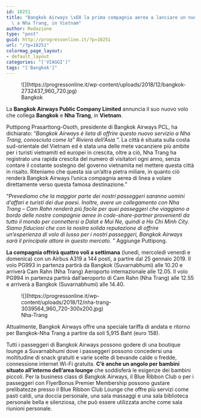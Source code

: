 ```yaml
---
id: 10251
title: "Bangkok Airways \xE8 la prima compagnia aerea a lanciare un nuovo volo non-stop\
  \ a Nha Trang, in Vietnam"
author: Redazione
type: "post"
guid: http://progressonline.it/?p=10251
url: "/?p=10251"
colormag_page_layout:
- default_layout
categories: "['VIAGGI']"
tags: "['Bangkok']"
---
```


<figure aria-describedby="caption-attachment-10254" class="wp-caption alignleft" id="attachment_10254" style="width: 484px">![](https://progressonline.it/wp-content/uploads/2018/12/bangkok-2732437_960_720.jpg)<figcaption class="wp-caption-text" id="caption-attachment-10254">Bangkok</figcaption></figure>

La **Bangkok Airways Public Company Limited** annuncia il suo nuovo volo che collega **Bangkok** e **Nha Trang**, in **Vietnam**.

Puttipong Prasarttong-Osoth, presidente di Bangkok Airways PCL, ha dichiarato: “*Bangkok Airways è lieta di offrire questo nuovo servizio a Nha Trang, conosciuta come la” Riviera dell’Asia* “. La città è situata sulla costa sud-orientale del Vietnam ed è stata una delle mete vacanziere più ambite per i turisti vietnamiti ed europei in crescita, oltre a ciò, Nha Trang ha registrato una rapida crescita del numero di visitatori ogni anno, senza contare il costante sostegno del governo vietnamita nel mettere questa città in risalto. Riteniamo che questa sia un’altra pietra miliare, in quanto ciò renderà Bangkok Airways l’unica compagnia aerea di linea a volare direttamente verso questa famosa destinazione.”

“*Prevediamo che la maggior parte dei nostri passeggeri saranno uomini d’affari e turisti dei due paesi. Inoltre, avere un collegamento con Nha Trang – Cam Rahn renderà più facile per quei passeggeri che viaggiano a bordo delle nostre compagnie aeree in code-share-partner provenienti da tutto il mondo per connettersi a Dalat e Mui Ne, quindi a Ho Chi Minh City. Siamo fiduciosi che con la nostra solida reputazione di offrire un’esperienza di volo di lusso per i nostri passeggeri, Bangkok Airways sarà il principale attore in questo mercato.* ” Aggiunge Puttipong.

**La compagnia offrirà quattro voli a settimana** (lunedì, mercoledì venerdì e domenica) con un Airbus A319 a 144 posti, a partire dal 25 gennaio 2019. Il volo PG993 in partenza partirà da Bangkok (Suvarnabhumi) alle 10.20 e arriverà Cam Rahn (Nha Trang) Aeroporto internazionale alle 12.05. Il volo PG994 in partenza partirà dall’aeroporto di Cam Rahn (Nha Trang) alle 12.55 e arriverà a Bangkok (Suvarnabhumi) alle 14.40.

<figure aria-describedby="caption-attachment-10253" class="wp-caption alignright" id="attachment_10253" style="width: 362px">![](https://progressonline.it/wp-content/uploads/2018/12/nha-trang-3039564_960_720-300x200.jpg)<figcaption class="wp-caption-text" id="caption-attachment-10253">Nha-Trang</figcaption></figure>

Attualmente, Bangkok Airways offre una speciale tariffa di andata e ritorno per Bangkok-Nha Trang a partire da soli 5,915 Baht (euro 158).

Tutti i passeggeri di Bangkok Airways possono godere di una boutique lounge a Suvarnabhumi dove i passeggeri possono concedersi una moltitudine di snack gratuiti e varie scelte di bevande calde o fredde, connessione internet Wi-Fi gratuita. **C’è anche un angolo per bambini situato all’interno dell’area lounge** che soddisferà le esigenze dei bambini piccoli. Per la business class di Bangkok Airways, il Blue Ribbon Club o per i passeggeri con FlyerBonus Premier Membership possono gustare prelibatezze presso il Blue Ribbon Club Lounge che offre più servizi come pasti caldi, una doccia personale, una sala massaggi e una sala biblioteca personale bella e silenziosa, che può essere utilizzata anche come sala riunioni personale.